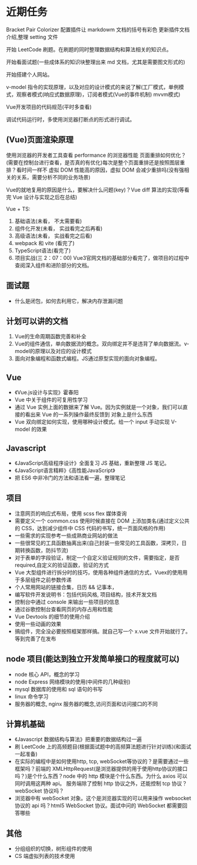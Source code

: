 <!--
 *@Author: x09898 coder_xujie@163.com
 * @Date: 2022-05-09 20:54:40
 * @LastEditors: xujie 1607526161@qq.com
 * @LastEditTime: 2023-01-30 21:56:53
 * @FilePath: \HTML-CSS-Javascript-\待解决的知识点\近期的学习要务.md
 * @Description: 近期的学习任务(面试前需要完成的知识点)
-->
# 近期任务

Bracket Pair Colorizer 配置插件让 markdowm 文档的括号有彩色
更新插件文档介绍,整理 setting 文件

开始 LeetCode 刷题。在刷题的同时整理数据结构和算法相关的知识点。

开始看面试题(一些成体系的知识块整理出来 md 文档，尤其是需要图文形式的)

开始搭建个人网站。

v-model 指令的实现原理，以及对应的设计模式的来说了解(工厂模式，单例模式，观察者模式(响应式数据原理)，订阅者模式(Vue的事件机制) mvvm模式)

Vue开发项目的代码规范(平时多查看)

调试代码运行时，多使用浏览器打断点的形式进行调试。

## (Vue)页面渲染原理

使用浏览器的开发者工具查看  performance 的浏览器性能
页面重排如何优化？(需要在控制台进行查看，是否真的有优化)每次是整个页面重排还是按照图层重排？看时间一样不
虚拟 DOM 性能高的原因，虚拟 DOM 会减少重排吗(没有强相关的关系，需要分析不同的业务场景)

Vue的就地复用的原因是什么，要解决什么问题(key)？Vue diff 算法的实现(等看完 Vue 设计与实现之后在总结)

Vue + TS:

 1. 基础语法(未看， 不太需要看)
 2. 组件化开发(未看， 实战看完之后再看)
 3. 高级语法(未看， 实战看完之后看)
 4. webpack 和 vite (看完了)
 5. TypeScript语法(看完了)
 6. 项目实战(三 2：07：00) Vue3官网文档的基础部分看完了，做项目的过程中查阅深入组件和进阶部分的文档。

## 面试题

* 什么是闭包，如何去利用它，解决内存泄漏问题

## 计划可以讲的文档

1. Vue的生命周期函数完善和补全
2. Vue的组件通信，单向数据流的概念。双向绑定并不是违背了单向数据流。v-model的原理以及对应的设计模式
3. 面向对象编程和函数式编程。JS通过原型实现的面向对象编程。

## Vue

* 《Vue.js设计与实现》霍春阳
* Vue 中关于组件的可复用性学习
* 通过 Vue 实例上面的数据来了解 Vue。因为实例就是一个对象，我们可以直接的看出来 Vue 的一系列操作最终反馈到 对象上是什么东西
* Vue 双向绑定如何实现，使用哪种设计模式。给一个 input 手动实现 V-model 的效果

## Javascript

* 《JavaScript高级程序设计》全面复习 JS 基础，重新整理 JS 笔记。
* 《JavaScript语言精粹》《高性能JavaScript》
* 把 ES6 中非冷门的方法和语法看一遍，整理笔记

## 项目

* 注意网页的响应式布局，使用 scss flex 媒体查询
* 需要定义一个 common.css 使用时候直接在 DOM 上添加类名(通过定义公共的 CSS，达到减少组件中 CSS 代码的书写，统一页面风格的作用)
* 一些需求的实现参考一些成熟商业网站的做法
* 一些很常见的工具函数抽离出来(自己封装一些常见的工具函数，深拷贝，日期转换函数，防抖节流)
* 对于表单的字段验证，制定一个自定义验证规则的文件，需要指定，是否required,自定义的验证函数，验证的方式
* Vue 大型组件进行拆分时的技巧，使用各种组件通信的方式，Vuex的使用用于多层组件之前参数传递
* 个人常用网站的链接合集，日历 && 记事本，
* 编写软件开发说明书：包括代码风格, 项目结构，技术开发文档
* 控制台中通过 console 来输出一些项目的信息
* 通过谷歌控制台查看网页的内存占用和性能
* Vue Devtools 的细节的使用介绍
* 使用一些动画的效果
* 搞组件，完全没必要按照框架那样搞。就自己写一个 x.vue 文件开始就行了。等到完善了在发布

## node 项目(能达到独立开发简单接口的程度就可以)

* node 核心 API，概念的学习
* node Express 网络模块的使用(中间件的几种级别)
* mysql 数据库的使用和 sql 语句的书写
* linux 命令学习
* 服务器的概念, nginx 服务器的概念,访问页面和访问接口的不同

## 计算机基础

* 《Javascript 数据结构与算法》把重要的数据结构过一遍
* 刷 LeetCode 上的高频题目(根据面试题中的高频算法题进行针对训练)(和面试一起准备)
* 在实际的编程中是如何使用http, tcp, webSocket等协议的？是需要通过一些框架吗？前端的 XMLHttpRequest(是浏览器提供的用于使用http协议的接口吗？)是个什么东西？node 中的 http 模块是个什么东西。为什么 axios 可以同时调用这两种 api。 服务端除了控制 http 协议之外，还能控制 tcp 协议？webSocket 协议吗？
* 浏览器中有 webSocket 对象。这个是浏览器实现的可以用来操作 websocket 协议的 api 吗？html5 WebSocket 协议。面试中问的 WebSocket 都需要回答哪些

## 其他

* 分组组织的切换，树形组件的使用
* CS 端虚拟列表的技术使用
